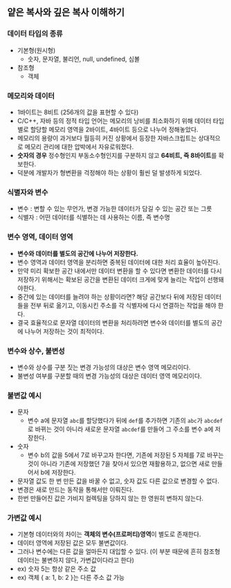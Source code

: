 ## 얕은 복사와 깊은 복사 이해하기

### 데이터 타입의 종류

- 기본형(원시형)
    - 숫자, 문자열, 불리언, null, undefined, 심볼
- 참조형
    - 객체

### 메모리와 데이터

- 1바이트는 8비트 (256개의 값을 표현할 수 있다)
- C/C++, 자바 등의 정적 타입 언어는 메모리의 낭비를 최소화하기 위해 데이터 타입별로 할당할 메모리 영역을 2바이트, 4바이트 등으로 나누어 정해놓았다.
- 메모리의 용량이 과거보다 월등히 커진 상황에서 등장한 자바스크립트는 상대적으로 메모리 관리에 대한 압박에서 자유로워졌다. 
- **숫자의 경우** 정수형인지 부동소수형인지를 구분하지 않고 **64비트, 즉 8바이트**를 확보한다. 
- 덕분에 개발자가 형변환을 걱정해야 하는 상황이 훨씬 덜 발생하게 되었다. 

### 식별자와 변수

- 변수 : 변할 수 있는 무언가, 변경 가능한 데이터가 담길 수 있는 공간 또는 그릇
- 식별자 : 어떤 데이터를 식별하는 데 사용하는 이름, 즉 변수명

### 변수 영역, 데이터 영역

- **변수와 데이터를 별도의 공간에 나누어 저장한다.**
- 변수 영역과 데이터 영역을 분리하면 중복된 데이터에 대한 처리 효율이 높아진다. 
- 만약 미리 확보한 공간 내에서만 데이터 변환을 할 수 있다면 변환한 데이터를 다시 저장하기 위해서는 확보된 공간을 변환된 데이터 크게에 맞게 늘리는 작업이 선행돼야한다. 
- 중간에 있는 데이터를 늘려야 하는 상황이라면? 해당 공간보다 뒤에 저장된 데이터들을 전부 뒤로 옮기고, 이동시킨 주소를 각 식별자에 다시 연결하는 작업을 해야 한다. 
- 결국 효율적으로 문자열 데이터의 변환을 처리하려면 변수와 데이터를 별도의 공간에 나누어 저장하는 것이 최적이다.

### 변수와 상수, 불변성

- 변수와 상수를 구분 짓는 변경 가능성의 대상은 변수 영역 메모리이다. 
- 불변성 여부를 구분할 때의 변경 가능성의 대상은 데이터 영역 메모리이다. 

### 불변값 예시

- 문자
    - 변수 a에 문자열 `abc`를 할당했다가 뒤에 `def`를 추가하면 기존의 `abc`가 `abcdef`로 바뀌는 것이 아니라 새로운 문자열 `abcdef`를 만들어 그 주소를 변수 a에 저장한다. 
- 숫자
     - 변수 b의 값을 5에서 7로 바꾸고자 한다면, 기존에 저장된 5 자체를 7로 바꾸는 것이 아니라 기존에 저장했던 7을 찾아서 있으면 재활용하고, 없으면 새로 만들어서 b에 저장한다.
- 문자열 값도 한 번 만든 값을 바꿀 수 없고, 숫자 값도 다른 값으로 변경할 수 없다. 
- 변경은 새로 만드는 동작을 통해서만 이뤄진다. 
- 한번 만들어진 값은 가비지 컬렉팅을 당하지 않는 한 영원히 변하지 않는다. 

### 가변값 예시

- 기본형 데이터와의 차이는 **객체의 변수(프로퍼티)영역**이 별도로 존재한다.
- 데이터 영역에 저장된 값은 모두 불변값이다. 
- 그러나 변수에는 다른 값을 얼마든지 대입할 수 있다. (이 부분 때문에 흔히 참조형 데이터는 불변하지 않다, 가변값이다라고 한다)
- ex) 숫자 5는 항상 같은 주소 값
- ex) 객체 { a: 1, b: 2 }는 다른 주소 값 가능 

